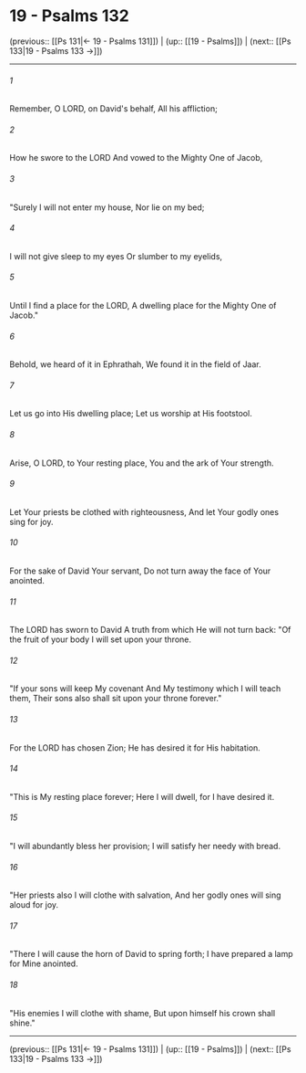 # 19 - Psalms 132

(previous:: [[Ps 131|← 19 - Psalms 131]]) | (up:: [[19 - Psalms]]) | (next:: [[Ps 133|19 - Psalms 133 →]])

***


###### 1 
Remember, O LORD, on David's behalf, All his affliction; 

###### 2 
How he swore to the LORD And vowed to the Mighty One of Jacob, 

###### 3 
"Surely I will not enter my house, Nor lie on my bed; 

###### 4 
I will not give sleep to my eyes Or slumber to my eyelids, 

###### 5 
Until I find a place for the LORD, A dwelling place for the Mighty One of Jacob." 

###### 6 
Behold, we heard of it in Ephrathah, We found it in the field of Jaar. 

###### 7 
Let us go into His dwelling place; Let us worship at His footstool. 

###### 8 
Arise, O LORD, to Your resting place, You and the ark of Your strength. 

###### 9 
Let Your priests be clothed with righteousness, And let Your godly ones sing for joy. 

###### 10 
For the sake of David Your servant, Do not turn away the face of Your anointed. 

###### 11 
The LORD has sworn to David A truth from which He will not turn back: "Of the fruit of your body I will set upon your throne. 

###### 12 
"If your sons will keep My covenant And My testimony which I will teach them, Their sons also shall sit upon your throne forever." 

###### 13 
For the LORD has chosen Zion; He has desired it for His habitation. 

###### 14 
"This is My resting place forever; Here I will dwell, for I have desired it. 

###### 15 
"I will abundantly bless her provision; I will satisfy her needy with bread. 

###### 16 
"Her priests also I will clothe with salvation, And her godly ones will sing aloud for joy. 

###### 17 
"There I will cause the horn of David to spring forth; I have prepared a lamp for Mine anointed. 

###### 18 
"His enemies I will clothe with shame, But upon himself his crown shall shine."

***

(previous:: [[Ps 131|← 19 - Psalms 131]]) | (up:: [[19 - Psalms]]) | (next:: [[Ps 133|19 - Psalms 133 →]])
